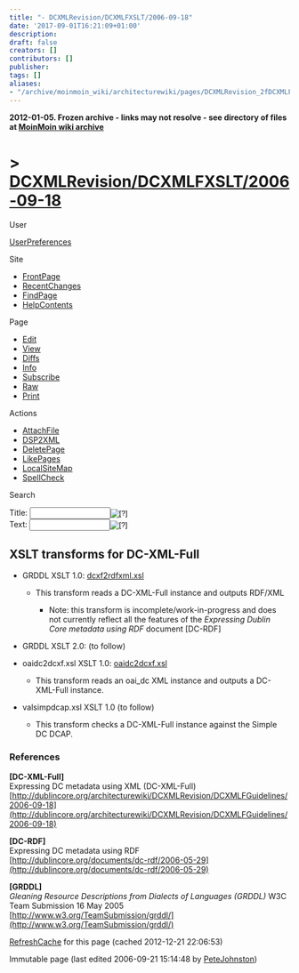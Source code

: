 ```yaml
---
title: "- DCXMLRevision/DCXMLFXSLT/2006-09-18"
date: '2017-09-01T16:21:09+01:00'
description: 
draft: false
creators: []
contributors: []
publisher: 
tags: []
aliases:
- "/archive/moinmoin_wiki/architecturewiki/pages/DCXMLRevision_2fDCXMLFXSLT_2f2006_2d09_2d18.html"
---
```


**2012-01-05. Frozen archive - links may not resolve - see directory of files at [MoinMoin wiki archive](/moinmoin-wiki-archive/)**

# > [DCXMLRevision/DCXMLFXSLT/2006-09-18](http://dublincore.org/architecturewiki/DCXMLRevision_2fDCXMLFXSLT_2f2006_2d09_2d18?action=fullsearch&value=%2F2006-09-18&literal=1&case=1&context=40 "Click here to do a full-text search for this title")

User

 [UserPreferences](http://dublincore.org/architecturewiki/UserPreferences)
  

Site

- [FrontPage](http://dublincore.org/architecturewiki/FrontPage)
- [RecentChanges](http://dublincore.org/architecturewiki/RecentChanges)
- [FindPage](http://dublincore.org/architecturewiki/FindPage)
- [HelpContents](http://dublincore.org/architecturewiki/HelpContents)

Page

- [Edit](http://dublincore.org/architecturewiki/DCXMLRevision_2fDCXMLFXSLT_2f2006_2d09_2d18?action=edit "Edit")
- [View](http://dublincore.org/architecturewiki/DCXMLRevision_2fDCXMLFXSLT_2f2006_2d09_2d18 "View")
- [Diffs](http://dublincore.org/architecturewiki/DCXMLRevision_2fDCXMLFXSLT_2f2006_2d09_2d18?action=diff "Diffs")
- [Info](http://dublincore.org/architecturewiki/DCXMLRevision_2fDCXMLFXSLT_2f2006_2d09_2d18?action=info "Info")
- [Subscribe](http://dublincore.org/architecturewiki/DCXMLRevision_2fDCXMLFXSLT_2f2006_2d09_2d18?action=subscribe "Subscribe")
- [Raw](http://dublincore.org/architecturewiki/DCXMLRevision_2fDCXMLFXSLT_2f2006_2d09_2d18?action=raw "Raw")
- [Print](http://dublincore.org/architecturewiki/DCXMLRevision_2fDCXMLFXSLT_2f2006_2d09_2d18?action=print "Print")

Actions

- [AttachFile](http://dublincore.org/architecturewiki/DCXMLRevision_2fDCXMLFXSLT_2f2006_2d09_2d18?action=AttachFile)
- [DSP2XML](http://dublincore.org/architecturewiki/DCXMLRevision_2fDCXMLFXSLT_2f2006_2d09_2d18?action=DSP2XML)
- [DeletePage](http://dublincore.org/architecturewiki/DCXMLRevision_2fDCXMLFXSLT_2f2006_2d09_2d18?action=DeletePage)
- [LikePages](http://dublincore.org/architecturewiki/DCXMLRevision_2fDCXMLFXSLT_2f2006_2d09_2d18?action=LikePages)
- [LocalSiteMap](http://dublincore.org/architecturewiki/DCXMLRevision_2fDCXMLFXSLT_2f2006_2d09_2d18?action=LocalSiteMap)
- [SpellCheck](http://dublincore.org/architecturewiki/DCXMLRevision_2fDCXMLFXSLT_2f2006_2d09_2d18?action=SpellCheck)

Search

<form method="POST" action="/architecturewiki/DCXMLRevision_2fDCXMLFXSLT_2f2006_2d09_2d18">
<p>
<input name="action" value="inlinesearch" type="hidden">
<input name="context" value="40" type="hidden">
Title: <input name="text_title" size="15" maxlength="50" type="text"><input src="DCXMLRevision_2fDCXMLFXSLT_2f2006_2d09_2d18_files/moin-search.png" name="button_title" alt="[?]" type="image"><br>Text: <input name="text_full" size="15" maxlength="50" type="text"><input src="DCXMLRevision_2fDCXMLFXSLT_2f2006_2d09_2d18_files/moin-search.png" name="button_full" alt="[?]" type="image">
</p>
</form>

## XSLT transforms for DC-XML-Full

- GRDDL XSLT 1.0: [dcxf2rdfxml.xsl](http://dublincore.org/architecturewiki/DCXMLRevision_2fDCXMLFXSLT_2f2006_2d09_2d18?action=AttachFile&do=get&target=dcxf2rdfxml.xsl)

  - This transform reads a DC-XML-Full instance and outputs RDF/XML

    - Note: this transform is incomplete/work-in-progress and does not currently reflect all the features of the _Expressing Dublin Core metadata using RDF_ document [DC-RDF]

- GRDDL XSLT 2.0: (to follow)

- oaidc2dcxf.xsl XSLT 1.0: [oaidc2dcxf.xsl](http://dublincore.org/architecturewiki/DCXMLRevision_2fDCXMLFXSLT_2f2006_2d09_2d18?action=AttachFile&do=get&target=oaidc2dcxf.xsl)

  - This transform reads an oai\_dc XML instance and outputs a DC-XML-Full instance.

- valsimpdcap.xsl XSLT 1.0 (to follow)

  - This transform checks a DC-XML-Full instance against the Simple DC DCAP.

### References

<a id="DC-XML-Full"></a>**[DC-XML-Full]**  
Expressing DC metadata using XML (DC-XML-Full)  
 [http://dublincore.org/architecturewiki/DCXMLRevision/DCXMLFGuidelines/2006-09-18](http://dublincore.org/architecturewiki/DCXMLRevision/DCXMLFGuidelines/2006-09-18)

<a id="DC-RDF"></a>**[DC-RDF]**  
Expressing DC metadata using RDF  
 [http://dublincore.org/documents/dc-rdf/2006-05-29](http://dublincore.org/documents/dc-rdf/2006-05-29)

<a id="GRDDL"></a>**[GRDDL]**  
_Gleaning Resource Descriptions from Dialects of Languages (GRDDL)_ W3C Team Submission 16 May 2005  
 [http://www.w3.org/TeamSubmission/grddl/](http://www.w3.org/TeamSubmission/grddl/)

 [RefreshCache](http://dublincore.org/architecturewiki/DCXMLRevision_2fDCXMLFXSLT_2f2006_2d09_2d18?action=refresh&arena=Page.py&key=DCXMLRevision_2fDCXMLFXSLT_2f2006_2d09_2d18.text_html) for this page (cached 2012-12-21 22:06:53)  

Immutable page (last edited 2006-09-21 15:14:48 by [PeteJohnston](http://dublincore.org/architecturewiki/PeteJohnston))

